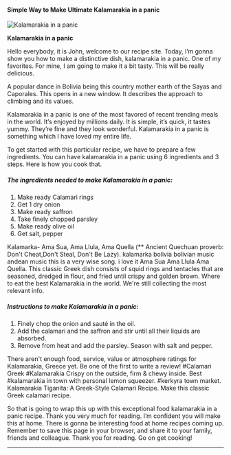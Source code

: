             

#### Simple Way to Make Ultimate Kalamarakia in a panic

![Kalamarakia in a panic](https://img-global.cpcdn.com/recipes/3a9902c8e9b3d1468ea7ee210f0621f6/751x532cq70/kalamarakia-in-a-panic-recipe-main-photo.jpg)

**Kalamarakia in a panic**

Hello everybody, it is John, welcome to our recipe site. Today, I’m gonna show you how to make a distinctive dish, kalamarakia in a panic. One of my favorites. For mine, I am going to make it a bit tasty. This will be really delicious.

A popular dance in Bolivia being this country mother earth of the Sayas and Caporales. This opens in a new window. It describes the approach to climbing and its values.

Kalamarakia in a panic is one of the most favored of recent trending meals in the world. It’s enjoyed by millions daily. It is simple, it’s quick, it tastes yummy. They’re fine and they look wonderful. Kalamarakia in a panic is something which I have loved my entire life.

To get started with this particular recipe, we have to prepare a few ingredients. You can have kalamarakia in a panic using 6 ingredients and 3 steps. Here is how you cook that.

##### The ingredients needed to make Kalamarakia in a panic:

1.  Make ready Calamari rings
2.  Get 1 dry onion
3.  Make ready saffron
4.  Take finely chopped parsley
5.  Make ready olive oil
6.  Get salt, pepper

Kalamarka- Ama Sua, Ama Llula, Ama Quella (\*\* Ancient Quechuan proverb: Don't Cheat,Don't Steal, Don't Be Lazy). kalamarka bolivia bolivian music andean music this is a very wise song. i love it Ama Sua Ama Llula Ama Quella. This classic Greek dish consists of squid rings and tentacles that are seasoned, dredged in flour, and fried until crispy and golden brown. Where to eat the best Kalamarakia in the world. We're still collecting the most relevant info.

##### Instructions to make Kalamarakia in a panic:

1.  Finely chop the onion and sauté in the oil.
2.  Add the calamari and the saffron and stir until all their liquids are absorbed.
3.  Remove from heat and add the parsley. Season with salt and pepper.

There aren't enough food, service, value or atmosphere ratings for Kalamarakia, Greece yet. Be one of the first to write a review! #Calamari Greek #Kalamarakia Crispy on the outside, firm & chewy inside. Best #kalamarakia in town with personal lemon squeezer. #kerkyra town market. Kalamarakia Tiganita: A Greek-Style Calamari Recipe. Make this classic Greek calamari recipe.

So that is going to wrap this up with this exceptional food kalamarakia in a panic recipe. Thank you very much for reading. I’m confident you will make this at home. There is gonna be interesting food at home recipes coming up. Remember to save this page in your browser, and share it to your family, friends and colleague. Thank you for reading. Go on get cooking!

* * *